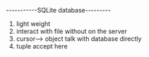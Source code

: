 -----------SQLite database---------

1. light weight
2. interact with file without on the server
3. cursor--> object talk with database directly
4. tuple accept here
